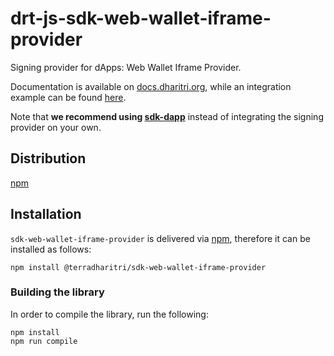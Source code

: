 # drt-js-sdk-web-wallet-iframe-provider

Signing provider for dApps: Web Wallet Iframe Provider. 

Documentation is available on [docs.dharitri.org](https://docs.dharitri.org/sdk-and-tools/sdk-js/sdk-js-signing-providers), while an integration example can be found [here](https://github.com/TerraDharitri/drt-js-sdk-examples/tree/main/signing-providers).

Note that **we recommend using [sdk-dapp](https://github.com/TerraDharitri/drt-sdk-dapp)** instead of integrating the signing provider on your own.

## Distribution

[npm](https://www.npmjs.com/package/@terradharitri/drt-js-sdk-web-wallet-iframe-provider)

## Installation

`sdk-web-wallet-iframe-provider` is delivered via [npm](https://www.npmjs.com/package/@terradharitri/sdk-web-wallet-iframe-provider), therefore it can be installed as follows:

```
npm install @terradharitri/sdk-web-wallet-iframe-provider
```

### Building the library

In order to compile the library, run the following:

```
npm install
npm run compile
```
